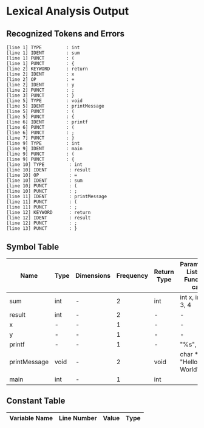 # Lexical Analysis Output

## Recognized Tokens and Errors

```
[line 1] TYPE         : int
[line 1] IDENT        : sum
[line 1] PUNCT        : (
[line 1] PUNCT        : {
[line 2] KEYWORD      : return
[line 2] IDENT        : x
[line 2] OP           : +
[line 2] IDENT        : y
[line 2] PUNCT        : ;
[line 3] PUNCT        : }
[line 5] TYPE         : void
[line 5] IDENT        : printMessage
[line 5] PUNCT        : (
[line 5] PUNCT        : {
[line 6] IDENT        : printf
[line 6] PUNCT        : (
[line 6] PUNCT        : ;
[line 7] PUNCT        : }
[line 9] TYPE         : int
[line 9] IDENT        : main
[line 9] PUNCT        : (
[line 9] PUNCT        : {
[line 10] TYPE         : int
[line 10] IDENT        : result
[line 10] OP           : =
[line 10] IDENT        : sum
[line 10] PUNCT        : (
[line 10] PUNCT        : ;
[line 11] IDENT        : printMessage
[line 11] PUNCT        : (
[line 11] PUNCT        : ;
[line 12] KEYWORD      : return
[line 12] IDENT        : result
[line 12] PUNCT        : ;
[line 13] PUNCT        : }
```

## Symbol Table

| Name            | Type         | Dimensions   | Frequency | Return Type  | Parameters Lists in Function call   |
|-----------------|--------------|--------------|-----------|--------------|-------------------------------------|
| sum             | int          | -            | 2         | int          | int x, int y ; 3, 4                 |
| result          | int          | -            | 2         | -            | -                                   |
| x               | -            | -            | 1         | -            | -                                   |
| y               | -            | -            | 1         | -            | -                                   |
| printf          | -            | -            | 1         | -            | "%s", msg                           |
| printMessage    | void         | -            | 2         | void         | char *msg ; "Hello World"           |
| main            | int          | -            | 1         | int          |                                     |

## Constant Table

| Variable Name   | Line Number | Value                | Type     |
|-----------------|-------------|----------------------|----------|
